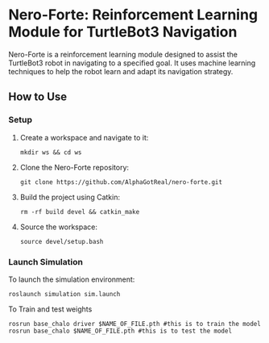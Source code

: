 # Nero-Forte: Reinforcement Learning Module for TurtleBot3 Navigation

Nero-Forte is a reinforcement learning module designed to assist the TurtleBot3 robot in navigating to a specified goal. It uses machine learning techniques to help the robot learn and adapt its navigation strategy.

## How to Use

### Setup

1. Create a workspace and navigate to it:

    ```shell
    mkdir ws && cd ws
    ```

2. Clone the Nero-Forte repository:

    ```shell
    git clone https://github.com/AlphaGotReal/nero-forte.git
    ```

3. Build the project using Catkin:

    ```shell
    rm -rf build devel && catkin_make
    ```

4. Source the workspace:

    ```shell
    source devel/setup.bash
    ```

### Launch Simulation

To launch the simulation environment:

```shell
roslaunch simulation sim.launch
```
To Train and test weights
```shell
rosrun base_chalo driver $NAME_OF_FILE.pth #this is to train the model
rosrun base_chalo $NAME_OF_FILE.pth #this is to test the model
